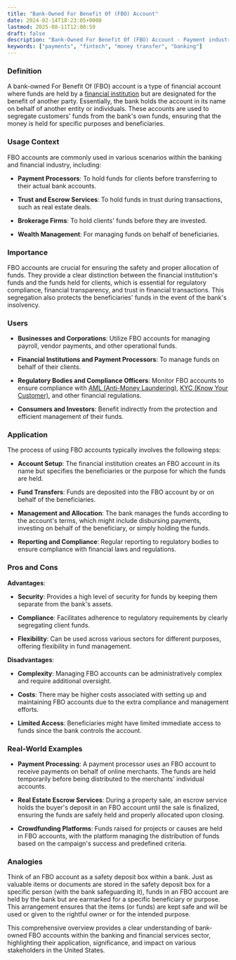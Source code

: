 ```yaml
---
title: "Bank-Owned For Benefit Of (FBO) Account"
date: 2024-02-14T18:23:05+0000
lastmod: 2025-08-11T12:00:59
draft: false
description: "Bank-Owned For Benefit Of (FBO) Account - Payment industry knowledge and insights"
keywords: ["payments", "fintech", "money transfer", "banking"]
---
```


### Definition

A bank-owned For Benefit Of (FBO) account is a type of financial account where funds are held by a [financial institution](https://faisalkhanllc.xyz/resources/payments-wiki/f/financial-institution-fi/) but are designated for the benefit of another party. Essentially, the bank holds the account in its name on behalf of another entity or individuals. These accounts are used to segregate customers' funds from the bank's own funds, ensuring that the money is held for specific purposes and beneficiaries.

### Usage Context

FBO accounts are commonly used in various scenarios within the banking and financial industry, including:

- **Payment Processors**: To hold funds for clients before transferring to their actual bank accounts.

- **Trust and Escrow Services**: To hold funds in trust during transactions, such as real estate deals.

- **Brokerage Firms**: To hold clients' funds before they are invested.

- **Wealth Management**: For managing funds on behalf of beneficiaries.

### Importance

FBO accounts are crucial for ensuring the safety and proper allocation of funds. They provide a clear distinction between the financial institution's funds and the funds held for clients, which is essential for regulatory compliance, financial transparency, and trust in financial transactions. This segregation also protects the beneficiaries' funds in the event of the bank's insolvency.

### Users

- **Businesses and Corporations**: Utilize FBO accounts for managing payroll, vendor payments, and other operational funds.

- **Financial Institutions and Payment Processors**: To manage funds on behalf of their clients.

- **Regulatory Bodies and Compliance Officers**: Monitor FBO accounts to ensure compliance with [AML (Anti-Money Laundering)](https://faisalkhanllc.xyz/resources/payments-wiki/a/anti-money-laundering-aml/), [KYC (Know Your Customer)](https://faisalkhanllc.xyz/resources/payments-wiki/k/know-your-customer-kyc/), and other financial regulations.

- **Consumers and Investors**: Benefit indirectly from the protection and efficient management of their funds.

### Application

The process of using FBO accounts typically involves the following steps:

- **Account Setup**: The financial institution creates an FBO account in its name but specifies the beneficiaries or the purpose for which the funds are held.

- **Fund Transfers**: Funds are deposited into the FBO account by or on behalf of the beneficiaries.

- **Management and Allocation**: The bank manages the funds according to the account's terms, which might include disbursing payments, investing on behalf of the beneficiary, or simply holding the funds.

- **Reporting and Compliance**: Regular reporting to regulatory bodies to ensure compliance with financial laws and regulations.

### Pros and Cons

**Advantages**:

- **Security**: Provides a high level of security for funds by keeping them separate from the bank's assets.

- **Compliance**: Facilitates adherence to regulatory requirements by clearly segregating client funds.

- **Flexibility**: Can be used across various sectors for different purposes, offering flexibility in fund management.

**Disadvantages**:

- **Complexity**: Managing FBO accounts can be administratively complex and require additional oversight.

- **Costs**: There may be higher costs associated with setting up and maintaining FBO accounts due to the extra compliance and management efforts.

- **Limited Access**: Beneficiaries might have limited immediate access to funds since the bank controls the account.

### Real-World Examples

- **Payment Processing**: A payment processor uses an FBO account to receive payments on behalf of online merchants. The funds are held temporarily before being distributed to the merchants' individual accounts.

- **Real Estate Escrow Services**: During a property sale, an escrow service holds the buyer's deposit in an FBO account until the sale is finalized, ensuring the funds are safely held and properly allocated upon closing.

- **Crowdfunding Platforms**: Funds raised for projects or causes are held in FBO accounts, with the platform managing the distribution of funds based on the campaign's success and predefined criteria.

### Analogies

Think of an FBO account as a safety deposit box within a bank. Just as valuable items or documents are stored in the safety deposit box for a specific person (with the bank safeguarding it), funds in an FBO account are held by the bank but are earmarked for a specific beneficiary or purpose. This arrangement ensures that the items (or funds) are kept safe and will be used or given to the rightful owner or for the intended purpose.

This comprehensive overview provides a clear understanding of bank-owned FBO accounts within the banking and financial services sector, highlighting their application, significance, and impact on various stakeholders in the United States.